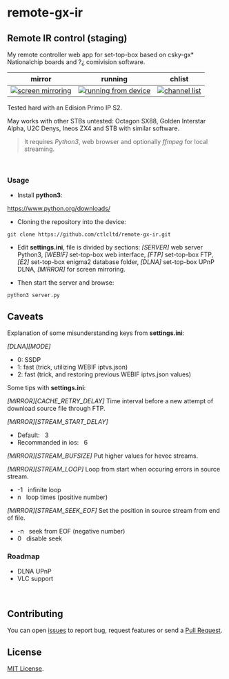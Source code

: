 # remote-gx-ir

## Remote IR control (staging)

My remote controller web app for set-top-box based on csky-gx* Nationalchip boards and ?¿ comivision software.

|mirror|running|chlist|
|-|-|-|
|[![screen mirroring](../res/screen-mirroring.jpg)](https://raw.githubusercontent.com/ctlcltd/remote-gx-ir/res/screen-mirroring.jpg)|[![running from device](../res/running-from-device.jpg)](https://raw.githubusercontent.com/ctlcltd/remote-gx-ir/res/running-from-device.jpg)|[![channel list](../res/channel-list.jpg)](https://raw.githubusercontent.com/ctlcltd/remote-gx-ir/res/channel-list.jpg)|


Tested hard with an Edision Primo IP S2.

May works with other STBs untested: Octagon SX88, Golden Interstar Alpha, U2C Denys, Ineos ZX4 and STB with similar software.

> It requires *Python3*, web browser and optionally *ffmpeg* for local streaming. 

 

### Usage

- Install **python3**:

https://www.python.org/downloads/

- Cloning the repository into the device:

```git clone https://github.com/ctlcltd/remote-gx-ir.git```

- Edit **settings.ini**, file is divided by sections: *[SERVER]* web server Python3, *[WEBIF]* set-top-box web interface, *[FTP]* set-top-box FTP, *[E2]* set-top-box enigma2 database folder, *[DLNA]* set-top-box UPnP DLNA, *[MIRROR]* for screen mirroring.

- Then start the server and browse:

```python3 server.py```


## Caveats

Explanation of some misunderstanding keys from **settings.ini**:

*[DLNA][MODE]*
* 0: SSDP
* 1: fast (trick, utilizing WEBIF iptvs.json)
* 2: fast (trick, and restoring previous WEBIF iptvs.json values)

Some tips with **settings.ini**:

*[MIRROR][CACHE_RETRY_DELAY]*
Time interval before a new attempt of download source file through FTP.

*[MIRROR][STREAM_START_DELAY]*
* Default:   3
* Recommanded in ios:   6

*[MIRROR][STREAM_BUFSIZE]*
Put higher values for hevec streams.

*[MIRROR][STREAM_LOOP]*
Loop from start when occuring errors in source stream.

* -1   infinite loop
* n   loop times (positive number)

*[MIRROR][STREAM_SEEK_EOF]*
Set the position in source stream from end of file.

* -n   seek from EOF (negative number)
* 0   disable seek


### Roadmap

- DLNA UPnP
- VLC support

 

## Contributing

You can open [issues](https://github.com/ctlcltd/remote-gx-ir/issues) to report bug, request features or send a [Pull Request](https://github.com/ctlcltd/remote-gx-ir/pulls).


## License

[MIT License](LICENSE).

